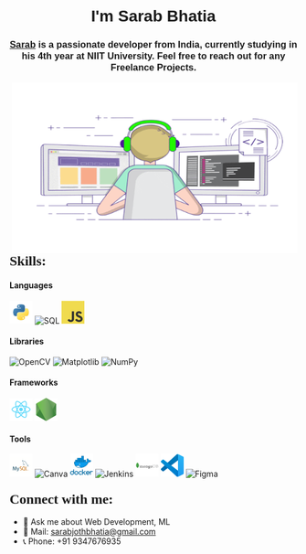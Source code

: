 <!-- Header Section -->
<h1 align="center"><font face="Arial">I'm Sarab Bhatia</font></h1>
<h3 align="center"><font face="Arial"><a href="https://www.linkedin.com/in/sarabjothbhatia" target="_blank" rel="noreferrer">Sarab</a> is a passionate developer from India, currently studying in his 4th year at NIIT University. Feel free to reach out for any Freelance Projects.</font></h3>

<!-- GIF -->
<img align="right" height="300" width="500" src="https://raw.githubusercontent.com/mikonoid/mikonoid/main/images/gifs/coder3.gif" />

<!-- Skills Section -->
<h3 align="left"><font size="+2" face="Verdana">Skills:</font></h3>

#### Languages
<p align="left">
  <img src="https://raw.githubusercontent.com/github/explore/main/topics/python/python.png" alt="Python" title="Python" width="40" height="40"/>
  <img src="https://cdn-icons-png.flaticon.com/512/4248/4248443.png" alt="SQL" title="SQL" width="40" height="40"/>
  <img src="https://raw.githubusercontent.com/github/explore/main/topics/javascript/javascript.png" alt="JavaScript" title="JavaScript" width="40" height="40"/>
</p>

#### Libraries
<p align="left">
  <img src="https://upload.wikimedia.org/wikipedia/commons/3/32/OpenCV_Logo_with_text_svg_version.svg" alt="OpenCV" title="OpenCV" width="60" height="40"/>
  <img src="https://upload.wikimedia.org/wikipedia/commons/thumb/8/84/Matplotlib_icon.svg/2048px-Matplotlib_icon.svg.png" alt="Matplotlib" title="Matplotlib" width="40" height="40"/>
  <img src="https://upload.wikimedia.org/wikipedia/commons/thumb/3/31/NumPy_logo_2020.svg/512px-NumPy_logo_2020.svg.png" alt="NumPy" title="NumPy" width="40" height="40"/>
</p>

#### Frameworks
<p align="left">
  <img src="https://raw.githubusercontent.com/github/explore/main/topics/react/react.png" alt="React.js" title="React.js" width="40" height="40"/>
  <img src="https://raw.githubusercontent.com/github/explore/main/topics/nodejs/nodejs.png" alt="Node.js" title="Node.js" width="40" height="40"/>
</p>

#### Tools
<p align="left">
  <img src="https://raw.githubusercontent.com/github/explore/main/topics/mysql/mysql.png" alt="MySQL" title="MySQL" width="40" height="40"/>
  <img src="https://upload.wikimedia.org/wikipedia/commons/0/08/Canva_icon_2021.svg" alt="Canva" title="Canva" width="40" height="40"/>
  <img src="https://raw.githubusercontent.com/github/explore/main/topics/docker/docker.png" alt="Docker" title="Docker" width="40" height="40"/>
  <img src="https://www.vectorlogo.zone/logos/jenkins/jenkins-icon.svg" alt="Jenkins" title="Jenkins" width="40" height="40"/>
  <img src="https://raw.githubusercontent.com/github/explore/main/topics/mongodb/mongodb.png" alt="MongoDB" title="MongoDB" width="40" height="40"/>
  <img src="https://raw.githubusercontent.com/github/explore/main/topics/visual-studio-code/visual-studio-code.png" alt="VS Code" title="VS Code" width="40" height="40"/>
  <img src="https://upload.wikimedia.org/wikipedia/commons/3/33/Figma-logo.svg" alt="Figma" title="Figma" width="40" height="40"/>
</p>

<!-- Contact Section -->
<h3 align="left"><font size="+2" face="Verdana">Connect with me:</font></h3>

- 💬 Ask me about Web Development, ML
- 📧 Mail: sarabjothbhatia@gmail.com
- 📞 Phone: +91 9347676935
